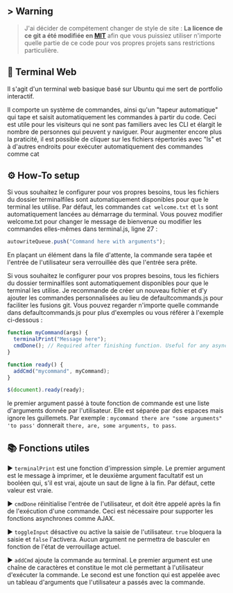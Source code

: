 ## > **Warning**  
> J'ai décider de compétement changer de style de site :
> **La licence de ce git a été modifiée en [MIT](LICENSE)** afin que vous puissiez utiliser n'importe quelle partie de ce code pour vos propres projets sans restrictions particulière.


## 🌠 Terminal Web

Il s'agit d'un terminal web basique basé sur Ubuntu qui me sert de portfolio interactif.

Il comporte un système de commandes, ainsi qu'un "tapeur automatique" qui tape et saisit automatiquement les commandes à partir du code.
Ceci est utile pour les visiteurs qui ne sont pas familiers avec les CLI et élargit le nombre de personnes qui peuvent y naviguer.
Pour augmenter encore plus la praticité, il est possible de cliquer sur les fichiers répertoriés avec "ls" et à d'autres endroits pour exécuter automatiquement des commandes comme cat

## ⚙️ How-To setup 

Si vous souhaitez le configurer pour vos propres besoins, tous les fichiers du dossier terminalfiles sont automatiquement disponibles pour que le terminal les utilise.
Par défaut, les commandes `cat welcome.txt` et `ls` sont automatiquement lancées au démarrage du terminal. Vous pouvez modifier welcome.txt pour changer le message de bienvenue ou modifier les commandes elles-mêmes dans terminal.js, ligne 27 :

```js
autowriteQueue.push("Command here with arguments");
```

En plaçant un élément dans la file d'attente, la commande sera tapée et l'entrée de l'utilisateur sera verrouillée dès que l'entrée sera prête.

Si vous souhaitez le configurer pour vos propres besoins, tous les fichiers du dossier terminalfiles sont automatiquement disponibles pour que le terminal les utilise. Je recommande de créer un nouveau fichier et d'y ajouter les commandes personnalisées au lieu de defaultcommands.js pour faciliter les fusions git.
Vous pouvez regarder n'importe quelle commande dans defaultcommands.js pour plus d'exemples ou vous référer à l'exemple ci-dessous :

```js
function myCommand(args) {
  terminalPrint("Message here");
  cmdDone(); // Required after finishing function. Useful for any asynchronous functions. (ie. AJAX)
}

function ready() {
  addCmd("mycommand", myCommand);
}

$(document).ready(ready);
```

le premier argument passé à toute fonction de commande est une liste d'arguments donnée par l'utilisateur. Elle est séparée par des espaces mais ignore les guillemets.
Par exemple : `mycommand there are "some arguments" 'to pass'` donnerait `there, are, some arguments, to pass`.

## 📚 Fonctions utiles 

▶️ `terminalPrint` est une fonction d'impression simple. Le premier argument est le message à imprimer, et le deuxième argument facultatif est un booléen qui, s'il est vrai, ajoute un saut de ligne à la fin. Par défaut, cette valeur est vraie.

▶️ `cmdDone` réinitialise l'entrée de l'utilisateur, et doit être appelé après la fin de l'exécution d'une commande. Ceci est nécessaire pour supporter les fonctions asynchrones comme AJAX.

▶️ `toggleInput` désactive ou active la saisie de l'utilisateur. `true` bloquera la saisie et `false` l'activera. Aucun argument ne permettra de basculer en fonction de l'état de verrouillage actuel.

▶️ `addCmd` ajoute la commande au terminal. Le premier argument est une chaîne de caractères et constitue le mot clé permettant à l'utilisateur d'exécuter la commande. Le second est une fonction qui est appelée avec un tableau d'arguments que l'utilisateur a passés avec la commande.

